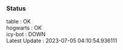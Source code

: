 ### Status


table : OK  
hogwarts : OK  
icy-bot : DOWN  
Latest Update : 2023-07-05 04:10:54.936111
